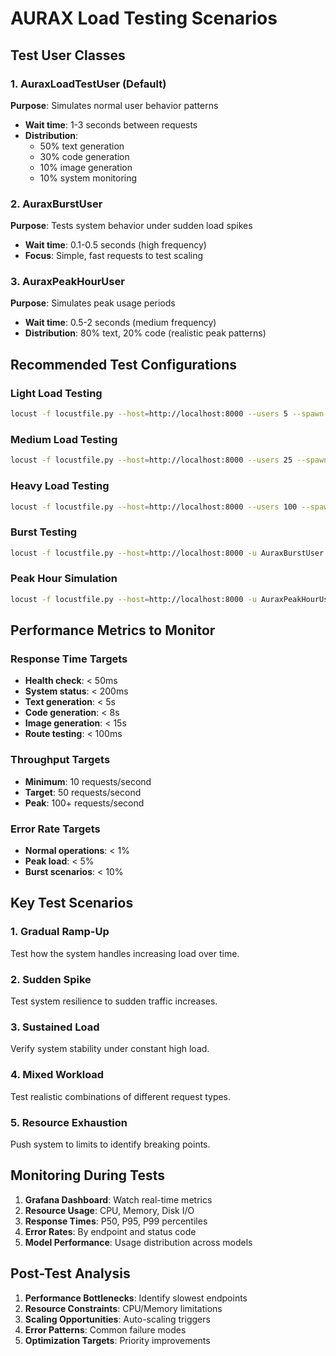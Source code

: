 # AURAX Load Testing Scenarios

## Test User Classes

### 1. AuraxLoadTestUser (Default)
**Purpose**: Simulates normal user behavior patterns
- **Wait time**: 1-3 seconds between requests
- **Distribution**: 
  - 50% text generation
  - 30% code generation
  - 10% image generation
  - 10% system monitoring

### 2. AuraxBurstUser
**Purpose**: Tests system behavior under sudden load spikes
- **Wait time**: 0.1-0.5 seconds (high frequency)
- **Focus**: Simple, fast requests to test scaling

### 3. AuraxPeakHourUser
**Purpose**: Simulates peak usage periods
- **Wait time**: 0.5-2 seconds (medium frequency)
- **Distribution**: 80% text, 20% code (realistic peak patterns)

## Recommended Test Configurations

### Light Load Testing
```bash
locust -f locustfile.py --host=http://localhost:8000 --users 5 --spawn-rate 1 --run-time 120s
```

### Medium Load Testing
```bash
locust -f locustfile.py --host=http://localhost:8000 --users 25 --spawn-rate 3 --run-time 300s
```

### Heavy Load Testing
```bash
locust -f locustfile.py --host=http://localhost:8000 --users 100 --spawn-rate 10 --run-time 600s
```

### Burst Testing
```bash
locust -f locustfile.py --host=http://localhost:8000 -u AuraxBurstUser --users 50 --spawn-rate 25 --run-time 180s
```

### Peak Hour Simulation
```bash
locust -f locustfile.py --host=http://localhost:8000 -u AuraxPeakHourUser --users 75 --spawn-rate 5 --run-time 900s
```

## Performance Metrics to Monitor

### Response Time Targets
- **Health check**: < 50ms
- **System status**: < 200ms
- **Text generation**: < 5s
- **Code generation**: < 8s
- **Image generation**: < 15s
- **Route testing**: < 100ms

### Throughput Targets
- **Minimum**: 10 requests/second
- **Target**: 50 requests/second
- **Peak**: 100+ requests/second

### Error Rate Targets
- **Normal operations**: < 1%
- **Peak load**: < 5%
- **Burst scenarios**: < 10%

## Key Test Scenarios

### 1. Gradual Ramp-Up
Test how the system handles increasing load over time.

### 2. Sudden Spike
Test system resilience to sudden traffic increases.

### 3. Sustained Load
Verify system stability under constant high load.

### 4. Mixed Workload
Test realistic combinations of different request types.

### 5. Resource Exhaustion
Push system to limits to identify breaking points.

## Monitoring During Tests

1. **Grafana Dashboard**: Watch real-time metrics
2. **Resource Usage**: CPU, Memory, Disk I/O
3. **Response Times**: P50, P95, P99 percentiles
4. **Error Rates**: By endpoint and status code
5. **Model Performance**: Usage distribution across models

## Post-Test Analysis

1. **Performance Bottlenecks**: Identify slowest endpoints
2. **Resource Constraints**: CPU/Memory limitations
3. **Scaling Opportunities**: Auto-scaling triggers
4. **Error Patterns**: Common failure modes
5. **Optimization Targets**: Priority improvements